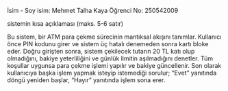İsim - Soy isim: Mehmet Talha Kaya
Öğrenci No: 250542009

sistemin kısa açıklaması (maks. 5-6 satır)

Bu sistem, bir ATM para çekme sürecinin mantıksal akışını tanımlar.
Kullanıcı önce PIN kodunu girer ve sistem üç hatalı denemeden sonra kartı bloke eder.
Doğru girişten sonra, sistem çekilecek tutarın 20 TL katı olup olmadığını, bakiye yeterliliğini ve günlük limitin aşılmadığını denetler.
Tüm koşullar uygunsa para çekme işlemi yapılır ve bakiye güncellenir.
Son olarak kullanıcıya başka işlem yapmak isteyip istemediği sorulur; “Evet” yanıtında döngü yeniden başlar, “Hayır” yanıtında işlem sona erer.

